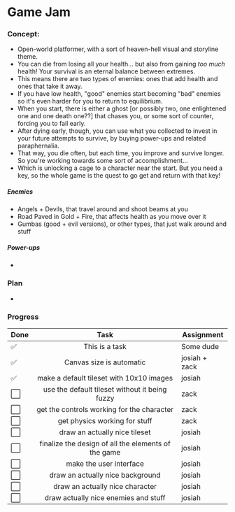 # Game Jam

### Concept:

- Open-world platformer, with a sort of heaven-hell visual and storyline theme.
- You can die from losing all your health... but also from gaining *too much* health! Your survival is an eternal balance between extremes.
- This means there are two types of enemies: ones that add health and ones that take it away.
- If you have low health, "good" enemies start becoming "bad" enemies so it's even harder for you to return to equilibrium.
- When you start, there is either a ghost [or possibly two, one enlightened one and one death one??] that chases you, or some sort of counter, forcing you to fail early.
- After dying early, though, you can use what you collected to invest in your future attempts to survive, by buying power-ups and related paraphernalia.
- That way, you die often, but each time, you improve and survive longer. So you're working towards some sort of accomplishment...
- Which is unlocking a cage to a character near the start. But you need a key, so the whole game is the quest to go get and return with that key!

##### Enemies

- Angels + Devils, that travel around and shoot beams at you
- Road Paved in Gold + Fire, that affects health as you move over it
- Gumbas (good + evil versions), or other types, that just walk around and stuff

##### Power-ups

- 

### Plan

- 

### Progress

| Done |      Task      | Assignment   |
| ---- | :------------: | ------------ |
| ✅  | This is a task | Some dude    |
| ✅  |  Canvas size is automatic  | josiah + zack |
| ✅  |  make a default tileset with 10x10 images  | josiah |
| ⬜️  |  use the default tileset without it being fuzzy  | zack |
| ⬜️  |  get the controls working for the character  | zack |
| ⬜️  |  get physics working for stuff  | zack |
| ⬜️  |  draw an actually nice tileset  | josiah |
| ⬜️  |  finalize the design of all the elements of the game  | josiah |
| ⬜️  |  make the user interface  | josiah |
| ⬜️  |  draw an actually nice background  | josiah |
| ⬜️  |  draw an actually nice character  | josiah |
| ⬜️  |  draw actually nice enemies and stuff  | josiah |
